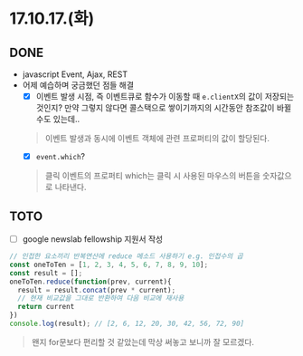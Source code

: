 # 17.10.17.(화)

## DONE

* javascript Event, Ajax, REST
* 어제 예습하며 궁금했던 점들 해결
  * [x] 이벤트 발생 시점, 즉 이벤트큐로 함수가 이동할 때 `e.clientX`의 값이 저장되는 것인지? 만약 그렇지 않다면 콜스택으로 쌓이기까지의 시간동안 참조값이 바뀔 수도 있는데..
  > 이벤트 발생과 동시에 이벤트 객체에 관련 프로퍼티의 값이 할당된다.
  * [x] `event.which`?
  > 클릭 이벤트의 프로퍼티 which는 클릭 시 사용된 마우스의 버튼을 숫자값으로 나타낸다.

## TOTO

* [ ] google newslab fellowship 지원서 작성

```javascript
// 인접한 요소끼리 반복연산에 reduce 메소드 사용하기 e.g. 인접수의 곱
const oneToTen = [1, 2, 3, 4, 5, 6, 7, 8, 9, 10];
const result = [];
oneToTen.reduce(function(prev, current){
  result = result.concat(prev * current);
  // 현재 비교값을 그대로 반환하여 다음 비교에 재사용
  return current
})
console.log(result); // [2, 6, 12, 20, 30, 42, 56, 72, 90]
```
> 왠지 for문보다 편리할 것 같았는데 막상 써놓고 보니까 잘 모르겠다.